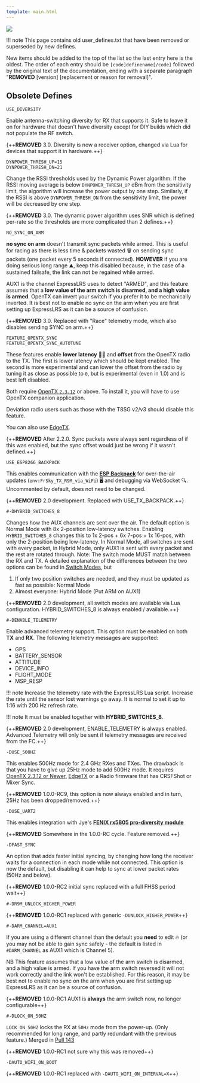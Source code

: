 ```yaml
---
template: main.html
---
```


<img src="https://raw.githubusercontent.com/ExpressLRS/ExpressLRS-Hardware/master/img/software.png">

!!! note
    This page contains old user_defines.txt that have been removed or superseded by new defines.

New items should be added to the top of the list so the last entry here is the oldest. The order of each entry should be `[code]definename[/code]` followed by the original text of the documentation, ending with a separate paragraph "**REMOVED** [version] [replacement or reason for removal]".

## Obsolete Defines

```
USE_DIVERSITY
```
Enable antenna-switching diversity for RX that supports it. Safe to leave it on for hardware that doesn't have diversity except for DIY builds which did not populate the RF switch.

{++**REMOVED** 3.0. Diversity is now a receiver option, changed via Lua for devices that support it in hardware.++}

```
DYNPOWER_THRESH_UP=15
DYNPOWER_THRESH_DN=21
```
Change the RSSI thresholds used by the Dynamic Power algorithm. If the RSSI moving average is below `DYNPOWER_THRESH_UP` dBm from the sensitivity limit, the algorithm will increase the power output by one step. Similarly, if the RSSI is above `DYNPOWER_THRESH_DN` from the sensitivity limit, the power will be decreased by one step.

{++**REMOVED** 3.0. The dynamic power algorithm uses SNR which is defined per-rate so the thresholds are more complicated than 2 defines.++}

```
NO_SYNC_ON_ARM
```
**no sync on arm** doesn't transmit sync packets while armed. This is useful for racing as there is less time & packets wasted 🗑️ on sending sync packets (one packet every 5 seconds if connected). **HOWEVER** if you are doing serious long range ⛰️, keep this disabled because, in the case of a sustained failsafe, the link can not be regained while armed.

AUX1 is the channel ExpressLRS uses to detect "ARMED", and this feature assumes that a **low value of the arm switch is disarmed, and a high value is armed**. OpenTX can invert your switch if you prefer it to be mechanically inverted. It is best not to enable no sync on the arm when you are first setting up ExpressLRS as it can be a source of confusion.

{++**REMOVED** 3.0. Replaced with "Race" telemetry mode, which also disables sending SYNC on arm.++}

```
FEATURE_OPENTX_SYNC
FEATURE_OPENTX_SYNC_AUTOTUNE
```

These features enable **lower latency** 🏃‍♂️ and **offset** from the OpenTX radio to the TX. The first is lower latency which should be kept enabled. The second is more experimental and can lower the offset from the radio by tuning it as close as possible to `0`, but is experimental (even in 1.0) and is best left disabled.

Both require [OpenTX `2.3.12`](https://www.open-tx.org/) or above. To install it, you will have to use OpenTX companion application.

Deviation radio users such as those with the T8SG v2/v3 should disable this feature.

You can also use [EdgeTX](https://github.com/EdgeTX/edgetx).

{++**REMOVED** After 2.2.0. Sync packets were always sent regardless of if this was enabled, but the sync offset would just be wrong if it wasn't defined.++}

```
USE_ESP8266_BACKPACK
```
This enables communication with the **[ESP Backpack](../hardware/backpack/esp-backpack.md)** for over-the-air updates (`env:FrSky_TX_R9M_via_WiFi`) 🖥️ and debugging via WebSocket 🔍. Uncommented by default, does not need to be changed.

{++**REMOVED** 2.0 development. Replaced with USE_TX_BACKPACK.++}

```
#-DHYBRID_SWITCHES_8
```
Changes how the AUX channels are sent over the air. The default option is Normal Mode with 8x 2-position low-latency switches. Enabling `HYBRID_SWITCHES_8` changes this to 1x 2-pos + 6x 7-pos + 1x 16-pos, with only the 2-position being low-latency. In Normal Mode, all switches are sent with every packet, in Hybrid Mode, only AUX1 is sent with every packet and the rest are rotated through. Note: The switch mode MUST match between the RX and TX. A detailed explanation of the differences between the two options can be found in [Switch Modes](switch-config.md), but
  1. If only two position switches are needed, and they must be updated as fast as possible: Normal Mode
  2. Almost everyone: Hybrid Mode (Put ARM on AUX1)

{++**REMOVED** 2.0 development, all switch modes are available via Lua configuration. HYBRID_SWITCHES_8 is always enabled / available.++}

```
#-DENABLE_TELEMETRY
```
Enable advanced telemetry support. This option must be enabled on both **TX** and **RX**. The following telemetry messages are supported:

* GPS
* BATTERY_SENSOR
* ATTITUDE
* DEVICE_INFO
* FLIGHT_MODE
* MSP_RESP

!!! note 
    Increase the telemetry rate with the ExpressLRS Lua script. Increase the rate until the sensor lost warnings go away. It is normal to set it up to 1:16 with 200 Hz refresh rate.

!!! note
    It must be enabled together with **HYBRID_SWITCHES_8**.

{++**REMOVED** 2.0 development, ENABLE_TELEMETRY is always enabled. Advanced Telemetry will only be sent if telemetry messages are received from the FC.++}

```
-DUSE_500HZ
```
This enables 500Hz mode for 2.4 GHz RXes and TXes. The drawback is that you have to give up 25Hz mode to add 500Hz mode. It requires [OpenTX 2.3.12 or Newer](https://www.open-tx.org/2021/06/14/opentx-2.3.12), [EdgeTX](https://github.com/EdgeTX/edgetx) or a Radio firmware that has CRSFShot or Mixer Sync. 

{++**REMOVED** 1.0.0-RC9, this option is now always enabled and in turn, 25Hz has been dropped/removed.++}

```
-DUSE_UART2
```
This enables integration with Jye's **[FENIX rx5805 pro-diversity module](https://github.com/JyeSmith/FENIX-rx5808-pro-diversity)**

{++**REMOVED** Somewhere in the 1.0.0-RC cycle. Feature removed.++}

```
-DFAST_SYNC
```
An option that adds faster initial syncing, by changing how long the receiver waits for a connection in each mode while not connected. This option is now the default, but disabling it can help to sync at lower packet rates (50Hz and below).

{++**REMOVED** 1.0.0-RC2 initial sync replaced with a full FHSS period wait++}

````
#-DR9M_UNLOCK_HIGHER_POWER 
````
{++**REMOVED** 1.0.0-RC1 replaced with generic `-DUNLOCK_HIGHER_POWER`++}

```
#-DARM_CHANNEL=AUX1
```
If you are using a different channel than the default you **need** to edit 🔥 (or you may not be able to gain sync safely - the default is listed in `#DARM_CHANNEL` as AUX1 which is Channel 5).

NB This feature assumes that a low value of the arm switch is disarmed, and a high value is armed. If you have the arm switch reversed it will not work correctly and the link won't be established. For this reason, it may be best not to enable no sync on the arm when you are first setting up ExpressLRS as it can be a source of confusion.

{++**REMOVED** 1.0.0-RC1 AUX1 is **always** the arm switch now, no longer configurable++}

```
#-DLOCK_ON_50HZ
```
`LOCK_ON_50HZ` locks the RX at `50Hz` mode from the power-up. (Only recommended for long range, and partly redundant with the previous feature.) Merged in [Pull 143](https://github.com/AlessandroAU/ExpressLRS/pull/143)

{++**REMOVED** 1.0.0-RC1 not sure why this was removed++}

```
-DAUTO_WIFI_ON_BOOT
```
{++**REMOVED** 1.0.0-RC1 replaced with `-DAUTO_WIFI_ON_INTERVAL=X`++}
